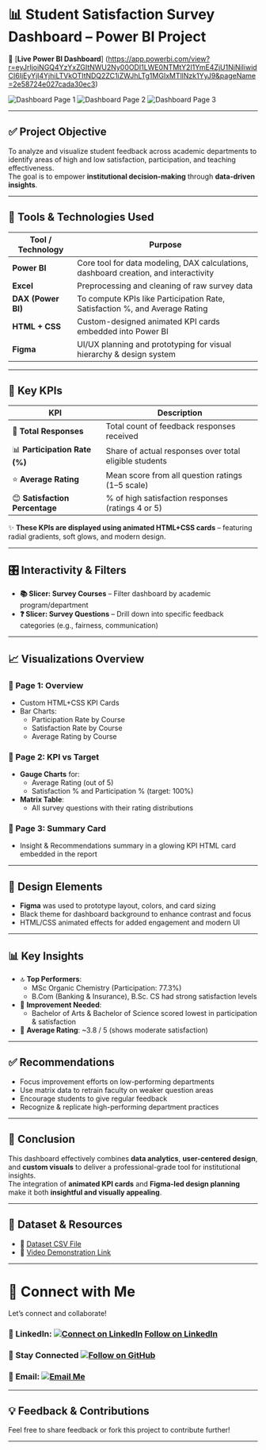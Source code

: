# 📊 Student Satisfaction Survey Dashboard – Power BI Project

🔗 [**Live Power BI Dashboard**] (https://app.powerbi.com/view?r=eyJrIjoiNGQ4YzYxZGItNWU2Ny00ODI1LWE0NTMtY2I1YmE4ZjU1NjNiIiwidCI6IjEyYjI4YjhiLTVkOTItNDQ2ZC1iZWJhLTg1MGIxMTllNzk1YyJ9&pageName=2e58724e027cada30ec3)

![Dashboard Page 1](https://github.com/datawithbiswajeet/Futute_DS_03_Student_Satisfaction_Survey_Report/blob/main/home.png)
![Dashboard Page 2](https://github.com/datawithbiswajeet/Futute_DS_03_Student_Satisfaction_Survey_Report/blob/main/2.png)
![Dashboard Page 3](https://github.com/datawithbiswajeet/Futute_DS_03_Student_Satisfaction_Survey_Report/blob/main/3.png)

---

## ✅ Project Objective

To analyze and visualize student feedback across academic departments to identify areas of high and low satisfaction, participation, and teaching effectiveness.  
The goal is to empower **institutional decision-making** through **data-driven insights**.

---

## 🧰 Tools & Technologies Used

| Tool / Technology | Purpose |
|-------------------|---------|
| **Power BI** | Core tool for data modeling, DAX calculations, dashboard creation, and interactivity |
| **Excel** | Preprocessing and cleaning of raw survey data |
| **DAX (Power BI)** | To compute KPIs like Participation Rate, Satisfaction %, and Average Rating |
| **HTML + CSS** | Custom-designed animated KPI cards embedded into Power BI |
| **Figma** | UI/UX planning and prototyping for visual hierarchy & design system |

---

## 📌 Key KPIs

| KPI | Description |
|-----|-------------|
| 🧾 **Total Responses** | Total count of feedback responses received |
| 📊 **Participation Rate (%)** | Share of actual responses over total eligible students |
| ⭐ **Average Rating** | Mean score from all question ratings (1–5 scale) |
| 😊 **Satisfaction Percentage** | % of high satisfaction responses (ratings 4 or 5) |

✨ **These KPIs are displayed using animated HTML+CSS cards** – featuring radial gradients, soft glows, and modern design.

---

## 🎛️ Interactivity & Filters

- **📚 Slicer: Survey Courses** – Filter dashboard by academic program/department  
- **❓ Slicer: Survey Questions** – Drill down into specific feedback categories (e.g., fairness, communication)

---

## 📈 Visualizations Overview

### 🔹 Page 1: Overview
- Custom HTML+CSS KPI Cards  
- Bar Charts:
  - Participation Rate by Course  
  - Satisfaction Rate by Course  
  - Average Rating by Course  

### 🔹 Page 2: KPI vs Target
- **Gauge Charts** for:
  - Average Rating (out of 5)  
  - Satisfaction % and Participation % (target: 100%)  
- **Matrix Table**:
  - All survey questions with their rating distributions

### 🔹 Page 3: Summary Card
- Insight & Recommendations summary in a glowing KPI HTML card embedded in the report

---

## 🎨 Design Elements

- **Figma** was used to prototype layout, colors, and card sizing  
- Black theme for dashboard background to enhance contrast and focus  
- HTML/CSS animated effects for added engagement and modern UI

---

## 📊 Key Insights

- 🔝 **Top Performers**:
  - MSc Organic Chemistry (Participation: 77.3%)  
  - B.Com (Banking & Insurance), B.Sc. CS had strong satisfaction levels  
- 🚩 **Improvement Needed**:
  - Bachelor of Arts & Bachelor of Science scored lowest in participation & satisfaction  
- 🌟 **Average Rating**: ~3.8 / 5 (shows moderate satisfaction)

---

## ✅ Recommendations

- Focus improvement efforts on low-performing departments  
- Use matrix data to retrain faculty on weaker question areas  
- Encourage students to give regular feedback  
- Recognize & replicate high-performing department practices

---

## 📌 Conclusion

This dashboard effectively combines **data analytics**, **user-centered design**, and **custom visuals** to deliver a professional-grade tool for institutional insights.  
The integration of **animated KPI cards** and **Figma-led design planning** make it both **insightful and visually appealing**.

---

## 📂 Dataset & Resources

- 📁 [Dataset CSV File](https://github.com/datawithbiswajeet/Futute_DS_03_Student_Satisfaction_Survey_Report/blob/main/Student_Satisfaction_Survey.csv)  
- 🎥 [Video Demonstration Link](https://github.com/datawithbiswajeet/Futute_DS_03_Student_Satisfaction_Survey_Report/blob/main/student%20survey%20dashboard.mp4)

---

# 🔗 Connect with Me
Let’s connect and collaborate!

### 💼 LinkedIn: [![Connect on LinkedIn](https://img.shields.io/badge/LinkedIn-Connect-blue?logo=linkedin&style=social)](https://www.linkedin.com/in/datawithbiswajeet) <a class="libutton" href="https://www.linkedin.com/comm/mynetwork/discovery-see-all?usecase=PEOPLE_FOLLOWS&followMember=datawithbiswajeet" target="_blank">Follow on LinkedIn</a>

### 🙌 Stay Connected [![Follow on GitHub](https://img.shields.io/github/followers/datawithbiswajeet?label=Follow%20Me&style=social)](https://github.com/datawithbiswajeet)

### 📧 Email: [![Email Me](https://img.shields.io/badge/Email-Contact%20Me-red?style=social&logo=gmail)](mailto:datawithbiswajeet@gmail.com)

---

## 💡 Feedback & Contributions

Feel free to share feedback or fork this project to contribute further!

---

